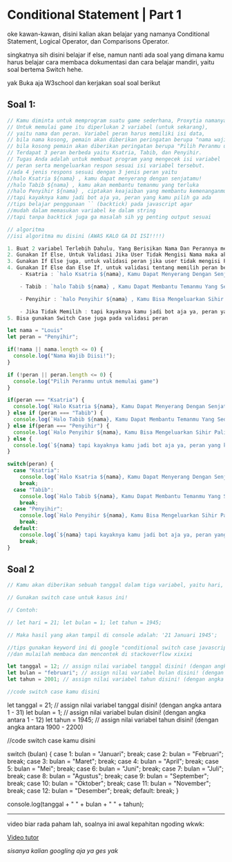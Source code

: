 # Conditional Statement | Part 1

oke kawan-kawan, disini kalian akan belajar yang namanya Conditional Statement, Logical Operator, dan Comparisons Operator.

singkatnya sih disini belajar if else, namun nanti ada soal yang dimana kamu harus belajar cara membaca dokumentasi dan cara belajar mandiri, yaitu soal bertema Switch hehe.

yak Buka aja W3school dan kerjakan soal soal berikut

## Soal 1:
```js
// Kamu diminta untuk memprogram suatu game sederhana, Proxytia namanya. 
// Untuk memulai game itu diperlukan 2 variabel (untuk sekarang), 
// yaitu nama dan peran. Variabel peran harus memiliki isi data, 
// bila nama kosong, pemain akan diberikan peringatan berupa "nama wajib diisi"
// bila kosong pemain akan diberikan peringatan berupa "Pilih Peranmu untuk memulai game". 
// Terdapat 3 peran berbeda yaitu Ksatria, Tabib, dan Penyihir. 
// Tugas Anda adalah untuk membuat program yang mengecek isi variabel 
// peran serta mengeluarkan respon sesuai isi variabel tersebut.
//ada 4 jenis respons sesuai dengan 3 jenis peran yaitu
//halo Ksatria ${nama} , kamu dapat menyerang dengan senjatamu!
//halo Tabib ${nama} , kamu akan membantu temanmu yang terluka
//halo Penyihir ${nama} , ciptakan keajaiban yang membantu kemenanganmu!
//tapi kayaknya kamu jadi bot aja ya, peran yang kamu pilih ga ada
//tips belajar penggunaan `` (backtick) pada javascript agar
//mudah dalam memasukan variabel ke dalam string
//tapi tanpa backtick juga ga masalah sih yg penting output sesuai

// algoritma
//isi algoritma mu disini (AWAS KALO GA DI ISI!!!!)

1. Buat 2 variabel Terlebih Dahulu, Yang Berisikan Nama Dan Perannya menggunakan let;
2. Gunakan If Else, Untuk Validasi Jika User Tidak Mengisi Nama maka akan menampilkan "Nama Wajib Diisi"
3. Gunakan If Else juga, untuk validasi peran jika user tidak mengisi Peran maka akan menampilkan "Pilih Peranmu untuk memulai game"
4. Gunakan If Else dan Else If, untuk validasi tentang memilih peran berbeda yaitu Ksatria, Tabib dan Penyihir -> Jadi Ketika salah satu peran terpilih maka akan menampilkan sesuai responnya
    - Ksatria : `halo Ksatria ${nama}, Kamu Dapat Menyerang Dengan Senjatamu dan Menahan Segala Serangan! `

    - Tabib : `halo Tabib ${nama} , Kamu Dapat Membantu Temanmu Yang Sedang Terluka!`

    - Penyihir : `halo Penyihir ${nama} , Kamu Bisa Mengeluarkan Sihir Paling Keren Sedunia dan Mengalahkan Musuh dengan Mudah`

    - Jika Tidak Memilih : tapi kayaknya kamu jadi bot aja ya, peran yang kamu pilih ga ada
5. Bisa gunakan Switch Case juga pada validasi peran

let nama = "Louis"
let peran = "Penyihir";

if(!nama || nama.length <= 0) {
  console.log("Nama Wajib Diisi!");
}

if (!peran || peran.length <= 0) {
  console.log("Pilih Peranmu untuk memulai game")
}

if(peran === "Ksatria") {
  console.log(`Halo Ksatria ${nama}, Kamu Dapat Menyerang Dengan Senjatamu dan Menahan Segala Serangan`)
} else if (peran === "Tabib") {
  console.log(`Halo Tabib ${nama}, Kamu Dapat Membantu Temanmu Yang Sedang Terluka!`)
} else if(peran === "Penyihir") {
  console.log(`Halo Penyihir ${nama}, Kamu Bisa Mengeluarkan Sihir Paling Keren Sedunia dan Mengalahkan Musuh dengan Mudah`)
} else {
  console.log(`${nama} tapi kayaknya kamu jadi bot aja ya, peran yang kamu pilih ga ada`)
}

switch(peran) {
  case "Ksatria":
    console.log(`Halo Ksatria ${nama}, Kamu Dapat Menyerang Dengan Senjatamu dan Menahan Segala Serangan`);
    break;
  case "Tabib":
    console.log(`Halo Tabib ${nama}, Kamu Dapat Membantu Temanmu Yang Sedang Terluka!`);
    break;
  case "Penyihir":
    console.log(`Halo Penyihir ${nama}, Kamu Bisa Mengeluarkan Sihir Paling Keren Sedunia dan Mengalahkan Musuh dengan Mudah`);
    break;
  default:
    console.log(`${nama} tapi kayaknya kamu jadi bot aja ya, peran yang kamu pilih ga ada`);
    break;
}

```

## Soal 2
```js
// Kamu akan diberikan sebuah tanggal dalam tiga variabel, yaitu hari, bulan, dan tahun. Disini kamu diminta untuk membuat format tanggal. Misal tanggal yang diberikan adalah hari 1, bulan 5, dan tahun 1945. Maka, output yang harus kamu proses adalah menjadi 1 Mei 1945.

// Gunakan switch case untuk kasus ini!

// Contoh:

// let hari = 21; let bulan = 1; let tahun = 1945;

// Maka hasil yang akan tampil di console adalah: '21 Januari 1945';

//tips gunakan keyword ini di google "conditional switch case javascript"
//dan mulailah membaca dan mencontek di stackoverflow xixixi

let tanggal = 12; // assign nilai variabel tanggal disini! (dengan angka antara 1 - 31)
let bulan = "februari"; // assign nilai variabel bulan disini! (dengan angka antara 1 - 12)
let tahun = 2001; // assign nilai variabel tahun disini! (dengan angka antara 1900 - 2200)

//code switch case kamu disini
```
let tanggal = 21; // assign nilai variabel tanggal disini! (dengan angka antara 1 - 31)
let bulan = 1; // assign nilai variabel bulan disini! (dengan angka antara 1 - 12)
let tahun = 1945; // assign nilai variabel tahun disini! (dengan angka antara 1900 - 2200)

//code switch case kamu disini

switch (bulan) {
    case 1:
        bulan = "Januari";
        break;
    case 2:
        bulan = "Februari";
        break;
    case 3:
        bulan = "Maret";
        break;
    case 4:
        bulan = "April";
        break;
    case 5:
        bulan = "Mei";
        break;
    case 6:
        bulan = "Juni";
        break;
    case 7:
        bulan = "Juli";
        break;
    case 8:
        bulan = "Agustus";
        break;
    case 9:
        bulan = "September";    
        break;
    case 10:
        bulan = "Oktober";
        break;
    case 11:
        bulan = "November";
        break;
    case 12:
        bulan = "Desember";
        break;
    default:
        break;
}

console.log(tanggal + " " + bulan + " " + tahun);

---
video biar rada paham lah, soalnya ini awal kepahitan ngoding wkwk:

[Video tutor](https://youtu.be/-YlMePibR6Y)

*sisanya kalian googling aja ya ges yak*
